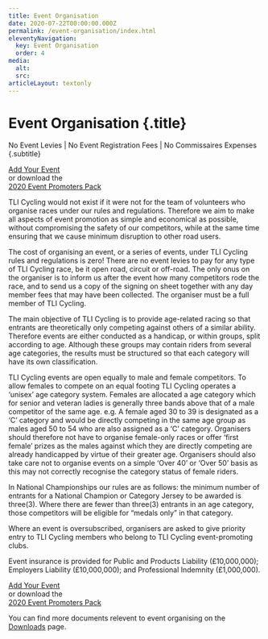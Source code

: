 ```yaml
---
title: Event Organisation
date: 2020-07-22T00:00:00.000Z
permalink: /event-organisation/index.html
eleventyNavigation:
  key: Event Organisation
  order: 4
media:
  alt:
  src:
articleLayout: textonly
---
```


# Event Organisation {.title}

No Event Levies | No Event Registration Fees | No Commissaires Expenses {.subtitle}

<div class="btn-group">
  <div><a class="btn btn-red" href="https://www.riderhq.com/newevent?type=RACE_TLICYCLING" rel="noopener noreferrer" target="_blank">Add Your Event</a></div>
  <div>or download the</div>
  <div><a class="btn btn-blue" href="/u/TLICycling_Event-Promoters-Pack-2020.pdf" rel="download">2020 Event Promoters Pack</a></div>
</div>

TLI Cycling would not exist if it were not for the team of volunteers who organise races under our rules and regulations. Therefore we aim to make all aspects of event promotion as simple and economical as possible, without compromising the safety of our competitors, while at the same time ensuring that we cause minimum disruption to other road users.

The cost of organising an event, or a series of events, under TLI Cycling rules and regulations is zero! There are no event levies to pay for any type of TLI Cycling race, be it open road, circuit or off-road. The only onus on the organiser is to inform us after the event how many competitors rode the race, and to send us a copy of the signing on sheet together with any day member fees that may have been collected. The organiser must be a full member of TLI Cycling.

The main objective of TLI Cycling is to provide age-related racing so that entrants are theoretically only competing against others of a similar ability. Therefore events are either conducted as a handicap, or within groups, split according to age. Although these groups may contain riders from several age categories, the results must be structured so that each category will have its own classification.

TLI Cycling events are open equally to male and female competitors. To allow females to compete on an equal footing TLI Cycling operates a ‘unisex’ age category system. Females are allocated a age category which for senior and veteran ladies is generally three bands above that of a male competitor of the same age. e.g. A female aged 30 to 39 is designated as a ‘C’ category and would be directly competing in the same age group as males aged 50 to 54 who are also assigned as a ‘C’ category. Organisers should therefore not have to organise female-only races or offer ‘first female’ prizes as the males against which they are directly competing are already handicapped by virtue of their greater age. Organisers should also take care not to organise events on a simple ‘Over 40’ or ‘Over 50’ basis as this may not correctly recognise the category status of female riders.

In National Championships our rules are as follows: the minimum number of entrants for a National Champion or Category Jersey to be awarded is three(3). Where there are fewer than three(3) entrants in an age category, those competitors will be eligible for “medals only” in that category.

Where an event is oversubscribed, organisers are asked to give priority entry to TLI Cycling members who belong to TLI Cycling event-promoting clubs.

Event insurance is provided for Public and Products Liability (£10,000,000); Employers Liability (£10,000,000); and Professional Indemnity (£1,000,000).

<div class="btn-group">
  <div><a class="btn btn-red" href="https://www.riderhq.com/newevent?type=RACE_TLICYCLING" rel="noopener noreferrer" target="_blank">Add Your Event</a></div>
  <div>or download the</div>
  <div><a class="btn btn-blue" href="/u/TLICycling_Event-Promoters-Pack-2020.pdf" rel="download">2020 Event Promoters Pack</a></div>
</div>

You can find more documents relevent to event organising on the [Downloads](/downloads/) page.
